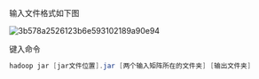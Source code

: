 输入文件格式如下图

![3b578a2526123b6e593102189a90e94](https://github.com/Mr-qing233/hadoop-matrix/assets/59389583/e3b2fe6a-3ce8-4071-a51b-677be721dba3)


键入命令

```java
hadoop jar [jar文件位置].jar [两个输入矩阵所在的文件夹] [输出文件夹]
```
